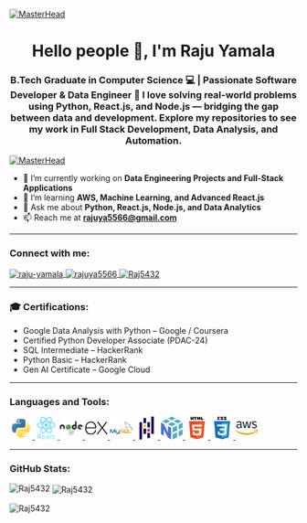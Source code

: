 [![MasterHead](https://raw.githubusercontent.com/Raj5432/your-repo/main/assets/banner.png)](https://github.com/Raj5432)

<h1 align="center">Hello people 👋, I'm Raju Yamala</h1>
<h3 align="center">
B.Tech Graduate in Computer Science 💻 | Passionate Software Developer & Data Engineer 🚀  
I love solving real-world problems using Python, React.js, and Node.js — bridging the gap between <b>data and development</b>.  
Explore my repositories to see my work in <b>Full Stack Development, Data Analysis, and Automation.</b>
</h3>

[![MasterHead](https://media2.dev.to/dynamic/image/width=1000,height=500,fit=cover,gravity=auto,format=auto/https://raw.githubusercontent.com/Raj5432/your-repo/main/assets/banner.png)](https://github.com/Raj5432)

- 🔭 I’m currently working on **Data Engineering Projects and Full-Stack Applications**  
- 🌱 I’m learning **AWS, Machine Learning, and Advanced React.js**  
- 💬 Ask me about **Python, React.js, Node.js, and Data Analytics**  
- 📫 Reach me at **rajuya5566@gmail.com**

---

<h3 align="left">Connect with me:</h3>
<p align="left">
<a href="https://www.linkedin.com/in/raju-yamala-068a0225b/" target="blank">
  <img align="center" src="https://raw.githubusercontent.com/rahuldkjain/github-profile-readme-generator/master/src/images/icons/Social/linked-in-alt.svg" alt="raju-yamala" height="30" width="40" />
</a>
<a href="https://www.hackerrank.com/profile/rajuya5566" target="blank">
  <img align="center" src="https://raw.githubusercontent.com/rahuldkjain/github-profile-readme-generator/master/src/images/icons/Social/hackerrank.svg" alt="rajuya5566" height="30" width="40" />
</a>
<a href="https://github.com/Raj5432" target="blank">
  <img align="center" src="https://cdn.jsdelivr.net/npm/simple-icons@3.1.0/icons/github.svg" alt="Raj5432" height="30" width="40" />
</a>
</p>

---

<h3 align="left">🎓 Certifications:</h3>

- Google Data Analysis with Python – Google / Coursera  
- Certified Python Developer Associate (PDAC-24)  
- SQL Intermediate – HackerRank  
- Python Basic – HackerRank  
- Gen AI Certificate – Google Cloud  

---

<h3 align="left">Languages and Tools:</h3>
<p align="left"> 
<a href="https://www.python.org" target="_blank" rel="noreferrer"> 
  <img src="https://raw.githubusercontent.com/devicons/devicon/master/icons/python/python-original.svg" alt="python" width="40" height="40"/> 
</a> 
<a href="https://react.dev/" target="_blank" rel="noreferrer"> 
  <img src="https://raw.githubusercontent.com/devicons/devicon/master/icons/react/react-original-wordmark.svg" alt="react" width="40" height="40"/> 
</a>
<a href="https://nodejs.org" target="_blank" rel="noreferrer"> 
  <img src="https://raw.githubusercontent.com/devicons/devicon/master/icons/nodejs/nodejs-original-wordmark.svg" alt="nodejs" width="40" height="40"/> 
</a>
<a href="https://expressjs.com/" target="_blank" rel="noreferrer"> 
  <img src="https://raw.githubusercontent.com/devicons/devicon/master/icons/express/express-original.svg" alt="express" width="40" height="40"/> 
</a>
<a href="https://www.mysql.com/" target="_blank" rel="noreferrer"> 
  <img src="https://raw.githubusercontent.com/devicons/devicon/master/icons/mysql/mysql-original-wordmark.svg" alt="mysql" width="40" height="40"/> 
</a>
<a href="https://pandas.pydata.org/" target="_blank" rel="noreferrer"> 
  <img src="https://raw.githubusercontent.com/devicons/devicon/master/icons/pandas/pandas-original.svg" alt="pandas" width="40" height="40"/> 
</a>
<a href="https://numpy.org/" target="_blank" rel="noreferrer"> 
  <img src="https://raw.githubusercontent.com/devicons/devicon/master/icons/numpy/numpy-original.svg" alt="numpy" width="40" height="40"/> 
</a>
<a href="https://www.w3.org/html/" target="_blank" rel="noreferrer"> 
  <img src="https://raw.githubusercontent.com/devicons/devicon/master/icons/html5/html5-original-wordmark.svg" alt="html5" width="40" height="40"/> 
</a>
<a href="https://www.w3schools.com/css/" target="_blank" rel="noreferrer"> 
  <img src="https://raw.githubusercontent.com/devicons/devicon/master/icons/css3/css3-original-wordmark.svg" alt="css3" width="40" height="40"/> 
</a>
<a href="https://aws.amazon.com/" target="_blank" rel="noreferrer"> 
  <img src="https://raw.githubusercontent.com/devicons/devicon/master/icons/amazonwebservices/amazonwebservices-original-wordmark.svg" alt="aws" width="40" height="40"/> 
</a>
</p>

---

<h3 align="left">GitHub Stats:</h3>

<p><img align="left" src="https://github-readme-stats.vercel.app/api/top-langs?username=Raj5432&show_icons=true&locale=en&layout=compact&theme=tokyonight" alt="Raj5432" /></p>

<p>&nbsp;<img align="center" src="https://github-readme-stats.vercel.app/api?username=Raj5432&show_icons=true&locale=en&theme=tokyonight" alt="Raj5432" /></p>

<p><img align="center" src="https://github-readme-streak-stats.herokuapp.com/?user=Raj5432&theme=tokyonight" alt="Raj5432" /></p>
